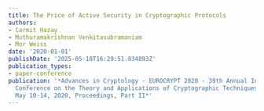 ```yaml
---
title: The Price of Active Security in Cryptographic Protocols
authors:
- Carmit Hazay
- Muthuramakrishnan Venkitasubramaniam
- Mor Weiss
date: '2020-01-01'
publishDate: '2025-05-18T16:29:51.034893Z'
publication_types:
- paper-conference
publication: '*Advances in Cryptology - EUROCRYPT 2020 - 39th Annual International
  Conference on the Theory and Applications of Cryptographic Techniques, Zagreb, Croatia,
  May 10-14, 2020, Proceedings, Part II*'
---
```

